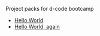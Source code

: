 Project packs for d-code bootcamp

 * [Hello World](/hello_world/hello_world.md)
 * [Hello World, again](/hello_world/hello_world_again.md')
